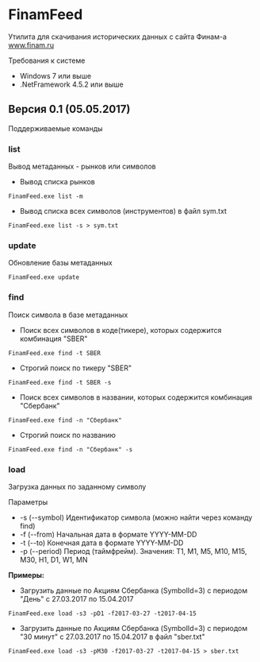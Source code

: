 # FinamFeed  #

Утилита для скачивания исторических данных с сайта Финам-а www.finam.ru

Требования к системе

* Windows 7 или выше
* .NetFramework 4.5.2 или выше 

## Версия 0.1 (05.05.2017)

Поддерживаемые команды

### list 

Вывод метаданных - рынков или символов

* Вывод списка рынков

`FinamFeed.exe list -m` 

* Вывод списка всех символов (инструментов) в файл sym.txt

`FinamFeed.exe list -s > sym.txt`

### update

Обновление базы метаданных

`FinamFeed.exe update` 

### find 

Поиск символа в базе метаданных

* Поиск всех символов в коде(тикере), которых содержится комбинация "SBER"
 
`FinamFeed.exe find -t SBER`

* Строгий поиск по тикеру "SBER"
 
`FinamFeed.exe find -t SBER -s`

* Поиск всех символов в названии, которых содержится комбинация "Сбербанк"

`FinamFeed.exe find -n "Сбербанк"`

* Строгий поиск по названию

`FinamFeed.exe find -n "Сбербанк" -s`

### load

Загрузка данных по заданному символу

Параметры

* -s (--symbol)	Идентификатор символа (можно найти через команду find)
* -f (--from)	Начальная дата в формате YYYY-MM-DD
* -t (--to)		Конечная дата в формате  YYYY-MM-DD
* -p (--period) Период (таймфрейм). Значения: T1, M1, M5, M10, M15, M30, H1, D1, W1, MN

**Примеры:**

* Загрузить данные по Акциям Сбербанка (SymbolId=3) с периодом "День" с 27.03.2017 по 15.04.2017  

`FinamFeed.exe load -s3 -pD1 -f2017-03-27 -t2017-04-15`

* Загрузить данные по Акциям Сбербанка (SymbolId=3) с периодом "30 минут" с 27.03.2017 по 15.04.2017 в файл "sber.txt"  

`FinamFeed.exe load -s3 -pM30 -f2017-03-27 -t2017-04-15 > sber.txt`



